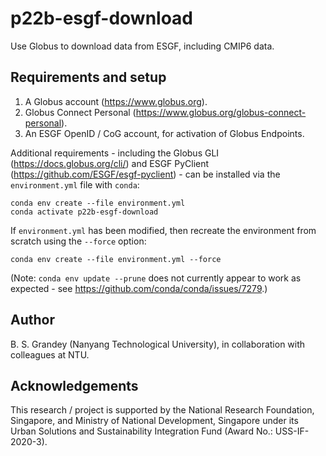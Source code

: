 # p22b-esgf-download
Use Globus to download data from ESGF, including CMIP6 data.

## Requirements and setup
1. A Globus account (https://www.globus.org).
2. Globus Connect Personal (https://www.globus.org/globus-connect-personal).
3. An ESGF OpenID / CoG account, for activation of Globus Endpoints.

Additional requirements - including the Globus GLI (https://docs.globus.org/cli/) and ESGF PyClient (https://github.com/ESGF/esgf-pyclient) - can be installed via the `environment.yml` file with `conda`:
```
conda env create --file environment.yml
conda activate p22b-esgf-download
```

If `environment.yml` has been modified, then recreate the environment from scratch using the `--force` option:
```
conda env create --file environment.yml --force
```
(Note: `conda env update --prune` does not currently appear to work as expected - see https://github.com/conda/conda/issues/7279.)

## Author
B. S. Grandey (Nanyang Technological University), in collaboration with colleagues at NTU.

## Acknowledgements
This research / project is supported by the National Research Foundation, Singapore, and Ministry of National Development, Singapore under its Urban Solutions and Sustainability Integration Fund (Award No.: USS-IF-2020-3).

